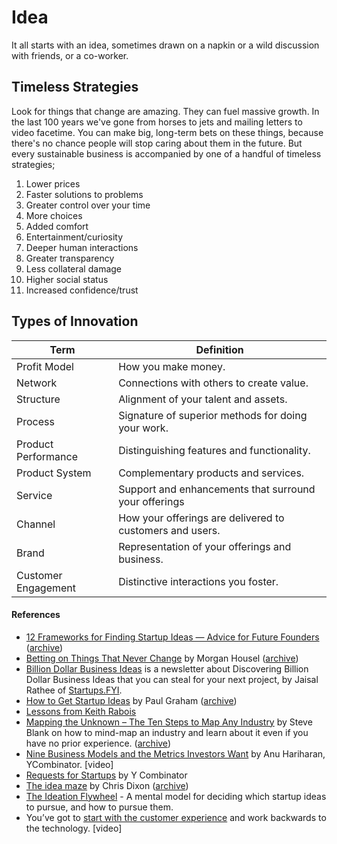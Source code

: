 # Idea

It all starts with an idea, sometimes drawn on a napkin or a wild discussion with friends, or a co-worker.

## Timeless Strategies

Look for things that change are amazing. They can fuel massive growth. In the last 100 years we've gone from horses to jets and mailing letters to video facetime. You can make big, long-term bets on these things, because there's no chance people will stop caring about them in the future. But every sustainable business is accompanied by one of a handful of timeless strategies;

1. Lower prices
1. Faster solutions to problems
1. Greater control over your time
1. More choices
1. Added comfort
1. Entertainment/curiosity
1. Deeper human interactions
1. Greater transparency
1. Less collateral damage
1. Higher social status
1. Increased confidence/trust

## Types of Innovation

| Term                | Definition |
| ------------------- | -------------------------------------------------------- |
| Profit Model        | How you make money.                                      |
| Network             | Connections with others to create value.                 |
| Structure           | Alignment of your talent and assets.                     |
| Process             | Signature of superior methods for doing your work.       |
| Product Performance | Distinguishing features and functionality.               |
| Product System      | Complementary products and services.                     |
| Service             | Support and enhancements that surround your offerings    |
| Channel             | How your offerings are delivered to customers and users. |
| Brand               | Representation of your offerings and business.           |
| Customer Engagement | Distinctive interactions you foster.                     |

#### References

- [12 Frameworks for Finding Startup Ideas — Advice for Future Founders](https://review.firstround.com/12-frameworks-for-finding-startup-ideas-advice-for-future-founders) ([archive](https://archive.ph/xzv6z))
- [Betting on Things That Never Change](https://www.collaborativefund.com/blog/betting-on-things-that-never-change/) by Morgan Housel ([archive](https://archive.ph/rDuMr))
- [Billion Dollar Business Ideas](https://billiondollarbusinessideas.substack.com) is a newsletter about Discovering Billion Dollar Business Ideas that you can steal for your next project, by Jaisal Rathee of [Startups.FYI](https://www.startups.fyi).
- [How to Get Startup Ideas](http://www.paulgraham.com/startupideas.html) by Paul Graham ([archive](https://archive.ph/FIImp))
- [Lessons from Keith Rabois](https://mogolshan.notion.site/mogolshan/Lessons-from-Keith-Rabois-2b867858346448998d23f51beee3470a)
- [Mapping the Unknown – The Ten Steps to Map Any Industry](https://steveblank.com/2022/09/20/mapping-the-unknown-the-ten-steps-to-map-any-industry/) by Steve Blank on how to mind-map an industry and learn about it even if you have no prior experience. ([archive](https://archive.ph/JsdB4))
- [Nine Business Models and the Metrics Investors Want](https://www.youtube.com/watch?v=PTg3RZPXgLg) by Anu Hariharan, YCombinator. [video]
- [Requests for Startups](https://www.ycombinator.com/rfs/) by Y Combinator
- [The idea maze](https://cdixon.org/2013/08/04/the-idea-maze) by Chris Dixon ([archive](https://archive.ph/fHbjD))
- [The Ideation Flywheel](https://www.stackfix.com/blog/the-ideation-flywheel) - A mental model for deciding which startup ideas to pursue, and how to pursue them.
- You’ve got to [start with the customer experience](https://www.youtube.com/watch?v=oeqPrUmVz-o) and work backwards to the technology. [video]
